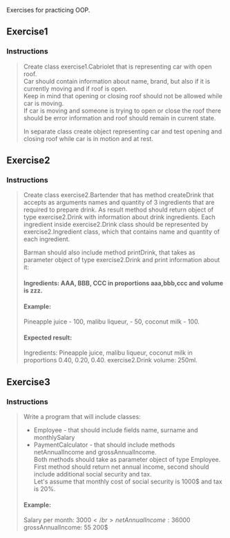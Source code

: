 Exercises for practicing OOP.

## Exercise1
### Instructions
>Create class exercise1.Cabriolet that is representing car with open roof. </br>
>Car should contain information about name, brand, but also if it is currently moving and if roof is open.</br>
>Keep in mind that opening or closing roof should not be allowed while car is moving.</br>
>If car is moving and someone is trying to open or close the roof there should be error information and roof should remain in current state.
>
> In separate class create object representing car and test opening and closing roof while car is in motion and at rest.

## Exercise2
### Instructions
>Create class exercise2.Bartender that has method createDrink that accepts as arguments names and quantity of 3 ingredients
>that are required to prepare drink. As result method should return object of type exercise2.Drink with information about drink ingredients.
>Each ingredient inside exercise2.Drink class should be represented by exercise2.Ingredient class, which that contains name and quantity of each ingredient.
> 
>Barman should also include method printDrink, that takes as parameter object of type exercise2.Drink and print information about it:
> 
> #### Ingredients: AAA, BBB, CCC in proportions aaa,bbb,ccc and volume is zzz.
> 
> #### Example: 
>Pineapple juice -  100, malibu  liqueur, - 50, coconut milk - 100.
> #### Expected result: 
>Ingredients: Pineapple juice, malibu liqueur, coconut milk in proportions 0.40, 0.20, 0.40. exercise2.Drink volume: 250ml.

## Exercise3
### Instructions
> Write a program that will include classes:
> * Employee - that should include fields name, surname and monthlySalary
> * PaymentCalculator -  that should include methods netAnnualIncome and grossAnnualIncome.</br>
> Both methods should take as parameter object of type Employee. First method should return net annual income, 
> second should include additional social security and tax.</br>
> Let's assume that monthly cost of social security is 1000$ and tax is 20%.
> #### Example: 
> Salary per month: 3000$</br>
> netAnnualIncome: 36 000$</br>
> grossAnnualIncome: 55 200$</br>




